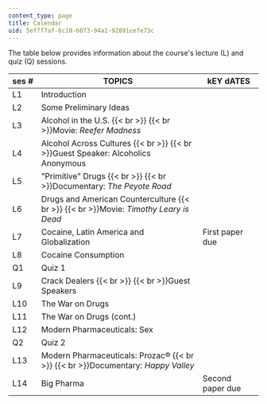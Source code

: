 ```yaml
---
content_type: page
title: Calendar
uid: 5efff7af-6c10-6073-94a1-92891cefe73c
---
```


The table below provides information about the course's lecture (L) and quiz (Q) sessions.

| ses # | TOPICS | kEY dATES |
| --- | --- | --- |
| L1 | Introduction |  |
| L2 | Some Preliminary Ideas |  |
| L3 | Alcohol in the U.S.  {{< br >}}  {{< br >}}Movie: _Reefer Madness_ |  |
| L4 | Alcohol Across Cultures  {{< br >}}  {{< br >}}Guest Speaker: Alcoholics Anonymous |  |
| L5 | "Primitive" Drugs  {{< br >}}  {{< br >}}Documentary: _The Peyote Road_ |  |
| L6 | Drugs and American Counterculture  {{< br >}}  {{< br >}}Movie: _Timothy Leary is Dead_ |  |
| L7 | Cocaine, Latin America and Globalization | First paper due |
| L8 | Cocaine Consumption |  |
| Q1 | Quiz 1 |  |
| L9 | Crack Dealers  {{< br >}}  {{< br >}}Guest Speakers |  |
| L10 | The War on Drugs |  |
| L11 | The War on Drugs (cont.) |  |
| L12 | Modern Pharmaceuticals: Sex |  |
| Q2 | Quiz 2 |  |
| L13 | Modern Pharmaceuticals: Prozac®  {{< br >}}  {{< br >}}Documentary: _Happy Valley_ |  |
| L14 | Big Pharma | Second paper due